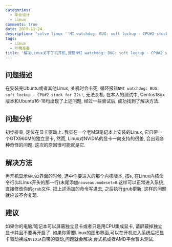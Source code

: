 ```yaml
---
categories:
  - 毕业设计
  - Linux
comments: true
date: 2018-11-24
description: 'solve linux ''MI watchdog: BUG: soft lockup - CPU#2 stuck for 22s'' bug.'
tags:
  - Linux
  - 环境准备
title: '解决Linux关不了机开机,报错NMI watchdog: BUG: soft lockup - CPU#2 stuck for 22s的bug'
---
```



## 问题描述
在安装完Ubuntu或者其他Linux, 关机时会卡死, 循环报错`NMI watchdog: BUG: soft lockup - CPU#2 stuck for 22s!`, 无法关机. 在本人的测试中, Centos18xx版本和Ubuntu16-18均出现了上述问题, 经过一些尝试后, 成功找到了解决方法.  

## 问题分析
初步排查, 定位在显卡驱动上. 我实在一个老MSI笔记本上安装的Linux, 它自带一个GTX960M的独立显卡, 然而, Linux对NVIDIA的显卡一向支持的很差, 会出现各种奇怪的问题. 这次的原因很可能就是它.   

## 解决方法
再开机显示`GRUB2`界面的时候, 选中你要进入的那个内核版本, 按`e`, 在Linux内核命令行(以Linux开头的那一行)末尾添加`nouveau.modeset=0`.这样可以正常进入系统, 直接修改你的`grub`文件, 把上述添加的命令写进去, 之后执行grub更新, 这样的问题就应该不会复现.  

## 建议
如果你的电脑/笔记本可以屏蔽独立显卡或者只是用CPU集成显卡, 请屏蔽掉独立显卡并且不要再开启了. 如果你需要Linux的图形界面,可以在开机进入系统后把显卡驱动换成`NVIDIA`自带的驱动,问题就会解决.台式机或者AMD平台暂未测试.  